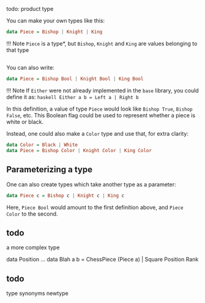 todo: product type

You can make your own types like this:

```haskell
data Piece = Bishop | Knight | King
```

!!! Note
    `Piece` is a type*, but `Bishop`, `Knight` and `King` are values belonging to that type

## 

You can also write:

```haskell
data Piece = Bishop Bool | Knight Bool | King Bool
```

!!! Note
    If `Either` were not already implemented in the `base` library, you could define it as:
    ```haskell
    Either a b = Left a | Right b
    ```

In this definition, a value of type `Piece` would look like `Bishop True`, `Bishop False`, etc. This Boolean flag could be used to represent whether a piece is white or black.

Instead, one could also make a `Color` type and use that, for extra clarity: 

```haskell
data Color = Black | White
data Piece = Bishop Color | Knight Color | King Color
```

## Parameterizing a type

One can also create types which take another type as a parameter:

```haskell
data Piece c = Bishop c | Knight c | King c
```

Here, `Piece Bool` would amount to the first definition above, and `Piece Color` to the second.

## todo

a more complex type 

data Position ...
data Blah a b = ChessPiece (Piece a) | Square Position Rank 

## todo

type synonyms 
newtype 